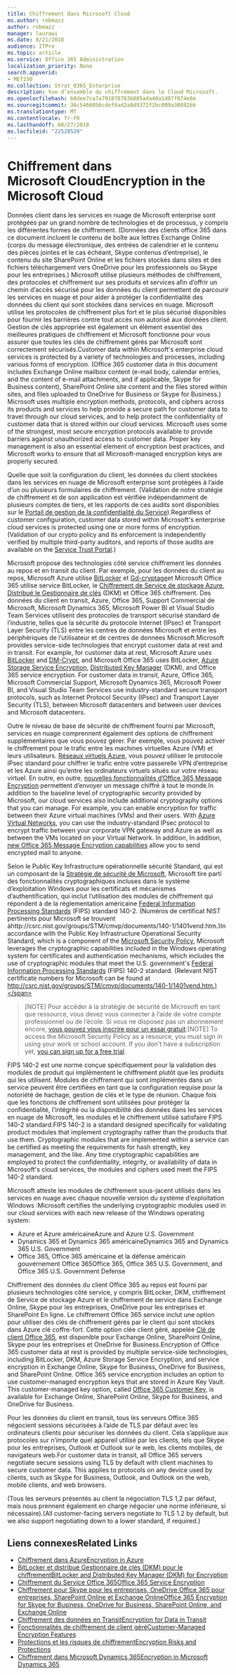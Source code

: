 ```yaml
---
title: Chiffrement dans Microsoft Cloud
ms.author: robmazz
author: robmazz
manager: laurawi
ms.date: 8/21/2018
audience: ITPro
ms.topic: article
ms.service: Office 365 Administration
localization_priority: None
search.appverid:
- MET150
ms.collection: Strat_O365_Enterprise
description: Vue d’ensemble du chiffrement dans le Cloud Microsoft.
ms.openlocfilehash: b8dee7ca7a791878763b885ada40a1d87f074e8e
ms.sourcegitcommit: 36c5466056cdef6ad2a8d9372f2bc009a30892bb
ms.translationtype: MT
ms.contentlocale: fr-FR
ms.lasthandoff: 08/27/2018
ms.locfileid: "22528520"
---
```

# <a name="encryption-in-the-microsoft-cloud"></a><span data-ttu-id="051c4-103">Chiffrement dans Microsoft Cloud</span><span class="sxs-lookup"><span data-stu-id="051c4-103">Encryption in the Microsoft Cloud</span></span>

<span data-ttu-id="051c4-p101">Données client dans les services en nuage de Microsoft enterprise sont protégées par un grand nombre de technologies et de processus, y compris les différentes formes de chiffrement. (Données des clients office 365 dans ce document incluent le contenu de boîte aux lettres Exchange Online (corps du message électronique, des entrées de calendrier et le contenu des pièces jointes et le cas échéant, Skype contenus d’entreprise), le contenu du site SharePoint Online et les fichiers stockés dans sites et des fichiers téléchargement vers OneDrive pour les professionnels ou Skype pour les entreprises.) Microsoft utilise plusieurs méthodes de chiffrement, des protocoles et chiffrement sur ses produits et services afin d’offrir un chemin d’accès sécurisé pour les données du client permettent de parcourir les services en nuage et pour aider à protéger la confidentialité des données du client qui sont stockées dans services en nuage. Microsoft utilise les protocoles de chiffrement plus fort et le plus sécurisé disponibles pour fournir les barrières contre tout accès non autorisé aux données client. Gestion de clés appropriée est également un élément essentiel des meilleures pratiques de chiffrement et Microsoft fonctionne pour vous assurer que toutes les clés de chiffrement gérés par Microsoft sont correctement sécurisés.</span><span class="sxs-lookup"><span data-stu-id="051c4-p101">Customer data within Microsoft's enterprise cloud services is protected by a variety of technologies and processes, including various forms of encryption. (Office 365 customer data in this document includes Exchange Online mailbox content (e-mail body, calendar entries, and the content of e-mail attachments, and if applicable, Skype for Business content), SharePoint Online site content and the files stored within sites, and files uploaded to OneDrive for Business or Skype for Business.) Microsoft uses multiple encryption methods, protocols, and ciphers across its products and services to help provide a secure path for customer data to travel through our cloud services, and to help protect the confidentiality of customer data that is stored within our cloud services. Microsoft uses some of the strongest, most secure encryption protocols available to provide barriers against unauthorized access to customer data. Proper key management is also an essential element of encryption best practices, and Microsoft works to ensure that all Microsoft-managed encryption keys are properly secured.</span></span>

<span data-ttu-id="051c4-p102">Quelle que soit la configuration du client, les données du client stockées dans les services en nuage de Microsoft enterprise sont protégées à l’aide d’un ou plusieurs formulaires de chiffrement. (Validation de notre stratégie de chiffrement et de son application est vérifiée indépendamment de plusieurs comptes de tiers, et les rapports de ces audits sont disponibles sur le [Portail de gestion de la confidentialité du Service](https://aka.ms/stp)).</span><span class="sxs-lookup"><span data-stu-id="051c4-p102">Regardless of customer configuration, customer data stored within Microsoft's enterprise cloud services is protected using one or more forms of encryption. (Validation of our crypto policy and its enforcement is independently verified by multiple third-party auditors, and reports of those audits are available on the [Service Trust Portal](https://aka.ms/stp).)</span></span>

<span data-ttu-id="051c4-p103">Microsoft propose des technologies côté service chiffrement les données au repos et en transit du client. Par exemple, pour les données du client au repos, Microsoft Azure utilise [BitLocker](https://docs.microsoft.com/windows/device-security/bitlocker/bitlocker-overview) et [Gd-cryptage](https://en.wikipedia.org/wiki/Dm-crypt)et Microsoft Office 365 utilise service BitLocker, le [Chiffrement de Service de stockage Azure](https://azure.microsoft.com/documentation/articles/storage-service-encryption/), [Distribué le Gestionnaire de clés](https://support.office.com/article/989ba10c-f73f-4efb-ad1b-af3322e5f376) (DKM) et Office 365 chiffrement. Des données du client en transit, Azure, Office 365, Support Commercial de Microsoft, Microsoft Dynamics 365, Microsoft Power BI et Visual Studio Team Services utilisent des protocoles de transport sécurisé standard de l’industrie, telles que la sécurité du protocole Internet (IPsec) et Transport Layer Security (TLS) entre les centres de données Microsoft et entre les périphériques de l’utilisateur et de centres de données Microsoft.</span><span class="sxs-lookup"><span data-stu-id="051c4-p103">Microsoft provides service-side technologies that encrypt customer data at rest and in transit. For example, for customer data at rest, Microsoft Azure uses [BitLocker](https://docs.microsoft.com/windows/device-security/bitlocker/bitlocker-overview) and [DM-Crypt](https://en.wikipedia.org/wiki/Dm-crypt), and Microsoft Office 365 uses BitLocker, [Azure Storage Service Encryption](https://azure.microsoft.com/documentation/articles/storage-service-encryption/), [Distributed Key Manager](https://support.office.com/article/989ba10c-f73f-4efb-ad1b-af3322e5f376) (DKM), and Office 365 service encryption. For customer data in transit, Azure, Office 365, Microsoft Commercial Support, Microsoft Dynamics 365, Microsoft Power BI, and Visual Studio Team Services use industry-standard secure transport protocols, such as Internet Protocol Security (IPsec) and Transport Layer Security (TLS), between Microsoft datacenters and between user devices and Microsoft datacenters.</span></span>

<span data-ttu-id="051c4-p104">Outre le niveau de base de sécurité de chiffrement fourni par Microsoft, services en nuage comprennent également des options de chiffrement supplémentaires que vous pouvez gérer. Par exemple, vous pouvez activer le chiffrement pour le trafic entre les machines virtuelles Azure (VM) et leurs utilisateurs. [Réseaux virtuels Azure](https://azure.microsoft.com/services/virtual-network/), vous pouvez utiliser le protocole IPsec standard pour chiffrer le trafic entre votre passerelle VPN d’entreprise et les Azure ainsi qu’entre les ordinateurs virtuels situés sur votre réseau virtuel. En outre, en outre, [nouvelles fonctionnalités d’Office 365 Message Encryption](set-up-new-message-encryption-capabilities.md) permettent d’envoyer un message chiffré à tout le monde.</span><span class="sxs-lookup"><span data-stu-id="051c4-p104">In addition to the baseline level of cryptographic security provided by Microsoft, our cloud services also include additional cryptography options that you can manage. For example, you can enable encryption for traffic between their Azure virtual machines (VMs) and their users. With [Azure Virtual Networks](https://azure.microsoft.com/services/virtual-network/), you can use the industry-standard IPsec protocol to encrypt traffic between your corporate VPN gateway and Azure as well as between the VMs located on your Virtual Network. In addition, In addition, [new Office 365 Message Encryption capabilities](set-up-new-message-encryption-capabilities.md) allow you to send encrypted mail to anyone.</span></span>

<span data-ttu-id="051c4-p105">Selon le Public Key Infrastructure opérationnelle sécurité Standard, qui est un composant de la [Stratégie de sécurité de Microsoft](https://servicetrust.microsoft.com/ViewPage/TrustDocuments?command=Download&downloadType=Document&downloadId=5868ecc8-50b7-4f91-b43f-640e2b99e86e&docTab=6d000410-c9e9-11e7-9a91-892aae8839ad_FAQ%20and%20White%20Papers), Microsoft tire parti des fonctionnalités cryptographiques incluses dans le système d’exploitation Windows pour les certificats et mécanismes d’authentification, qui inclut l’utilisation des modules de chiffrement qui répondent à de la réglementation américaine [Federal Information Processing Standards](http://csrc.nist.gov/publications/PubsFIPS.html) (FIPS) standard 140-2. (Numéros de certificat NIST pertinents pour Microsoft se trouvent àhttp://csrc.nist.gov/groups/STM/cmvp/documents/140-1/1401vend.htm.)</span><span class="sxs-lookup"><span data-stu-id="051c4-p105">In accordance with the Public Key Infrastructure Operational Security Standard, which is a component of the [Microsoft Security Policy](https://servicetrust.microsoft.com/ViewPage/TrustDocuments?command=Download&downloadType=Document&downloadId=5868ecc8-50b7-4f91-b43f-640e2b99e86e&docTab=6d000410-c9e9-11e7-9a91-892aae8839ad_FAQ%20and%20White%20Papers), Microsoft leverages the cryptographic capabilities included in the Windows operating system for certificates and authentication mechanisms, which includes the use of cryptographic modules that meet the U.S. government's [Federal Information Processing Standards](http://csrc.nist.gov/publications/PubsFIPS.html) (FIPS) 140-2 standard. (Relevant NIST certificate numbers for Microsoft can be found at http://csrc.nist.gov/groups/STM/cmvp/documents/140-1/1401vend.htm.)</span></span>

> <span data-ttu-id="051c4-p106">[NOTE] Pour accéder à la stratégie de sécurité de Microsoft en tant que ressource, vous devez vous connecter à l’aide de votre compte professionnel ou de l’école. Si vous ne disposez pas un abonnement encore, [vous pouvez vous inscrire pour un essai gratuit](https://servicetrust.microsoft.com/Home/TrialSubscriptions).</span><span class="sxs-lookup"><span data-stu-id="051c4-p106">[NOTE] To access the Microsoft Security Policy as a resource, you must sign in using your work or school account. If you don't have a subscription yet, [you can sign up for a free trial](https://servicetrust.microsoft.com/Home/TrialSubscriptions).</span></span>

<span data-ttu-id="051c4-p107">FIPS 140-2 est une norme conçue spécifiquement pour la validation des modules de produit qui implémentent le chiffrement plutôt que les produits qui les utilisent. Modules de chiffrement qui sont implémentés dans un service peuvent être certifiées en tant que la configuration requise pour la notoriété de hachage, gestion de clés et le type de réunion. Chaque fois que les fonctions de chiffrement sont utilisées pour protéger la confidentialité, l’intégrité ou la disponibilité des données dans les services en nuage de Microsoft, les modules et le chiffrement utilisé satisfaire FIPS 140-2 standard.</span><span class="sxs-lookup"><span data-stu-id="051c4-p107">FIPS 140-2 is a standard designed specifically for validating product modules that implement cryptography rather than the products that use them. Cryptographic modules that are implemented within a service can be certified as meeting the requirements for hash strength, key management, and the like. Any time cryptographic capabilities are employed to protect the confidentiality, integrity, or availability of data in Microsoft's cloud services, the modules and ciphers used meet the FIPS 140-2 standard.</span></span>

<span data-ttu-id="051c4-124">Microsoft atteste les modules de chiffrement sous-jacent utilisés dans les services en nuage avec chaque nouvelle version du système d’exploitation Windows :</span><span class="sxs-lookup"><span data-stu-id="051c4-124">Microsoft certifies the underlying cryptographic modules used in our cloud services with each new release of the Windows operating system:</span></span>
- <span data-ttu-id="051c4-125">Azure et Azure américaine</span><span class="sxs-lookup"><span data-stu-id="051c4-125">Azure and Azure U.S. Government</span></span>
- <span data-ttu-id="051c4-126">Dynamics 365 et Dynamics 365 américaine</span><span class="sxs-lookup"><span data-stu-id="051c4-126">Dynamics 365 and Dynamics 365 U.S. Government</span></span>
- <span data-ttu-id="051c4-127">Office 365, Office 365 américaine et la défense américain gouvernement Office 365</span><span class="sxs-lookup"><span data-stu-id="051c4-127">Office 365, Office 365 U.S. Government, and Office 365 U.S. Government Defense</span></span>

<span data-ttu-id="051c4-p108">Chiffrement des données du client Office 365 au repos est fourni par plusieurs technologies côté service, y compris BitLocker, DKM, chiffrement de Service de stockage Azure et le chiffrement de service dans Exchange Online, Skype pour les entreprises, OneDrive pour les entreprises et SharePoint En ligne. Le chiffrement Office 365 service inclut une option pour utiliser des clés de chiffrement gérés par le client qui sont stockés dans Azure clé coffre-fort. Cette option clée client géré, appelée [Clé de client Office 365](https://support.office.com/article/f2cd475a-e592-46cf-80a3-1bfb0fa17697), est disponible pour Exchange Online, SharePoint Online, Skype pour les entreprises et OneDrive for Business.</span><span class="sxs-lookup"><span data-stu-id="051c4-p108">Encryption of Office 365 customer data at rest is provided by multiple service-side technologies, including BitLocker, DKM, Azure Storage Service Encryption, and service encryption in Exchange Online, Skype for Business, OneDrive for Business, and SharePoint Online. Office 365 service encryption includes an option to use customer-managed encryption keys that are stored in Azure Key Vault. This customer-managed key option, called [Office 365 Customer Key](https://support.office.com/article/f2cd475a-e592-46cf-80a3-1bfb0fa17697), is available for Exchange Online, SharePoint Online, Skype for Business, and OneDrive for Business.</span></span>

<span data-ttu-id="051c4-p109">Pour les données du client en transit, tous les serveurs Office 365 négocient sessions sécurisées à l’aide de TLS par défaut avec les ordinateurs clients pour sécuriser les données du client.  Cela s’applique aux protocoles sur n’importe quel appareil utilisé par les clients, tels que Skype pour les entreprises, Outlook et Outlook sur le web, les clients mobiles, de navigateurs web.</span><span class="sxs-lookup"><span data-stu-id="051c4-p109">For customer data in transit, all Office 365 servers negotiate secure sessions using TLS by default with client machines to secure customer data.  This applies to protocols on any device used by clients, such as Skype for Business, Outlook, and Outlook on the web, mobile clients, and web browsers.</span></span>

<span data-ttu-id="051c4-133">(Tous les serveurs présentés au client la négociation TLS 1,2 par défaut, mais nous prennent également en charge négocier une norme inférieure, si nécessaire).</span><span class="sxs-lookup"><span data-stu-id="051c4-133">(All customer-facing servers negotiate to TLS 1.2 by default, but we also support negotiating down to a lower standard, if required.)</span></span>

## <a name="related-links"></a><span data-ttu-id="051c4-134">Liens connexes</span><span class="sxs-lookup"><span data-stu-id="051c4-134">Related Links</span></span>

- [<span data-ttu-id="051c4-135">Chiffrement dans Azure</span><span class="sxs-lookup"><span data-stu-id="051c4-135">Encryption in Azure</span></span>](office-365-azure-encryption.md)
- [<span data-ttu-id="051c4-136">BitLocker et distribué Gestionnaire de clés (DKM) pour le chiffrement</span><span class="sxs-lookup"><span data-stu-id="051c4-136">BitLocker and Distributed Key Manager (DKM) for Encryption</span></span>](office-365-bitlocker-and-distributed-key-manager-for-encryption.md)
- [<span data-ttu-id="051c4-137">Chiffrement du Service Office 365</span><span class="sxs-lookup"><span data-stu-id="051c4-137">Office 365 Service Encryption</span></span>](office-365-service-encryption.md)
- [<span data-ttu-id="051c4-138">Chiffrement pour Skype pour les entreprises, OneDrive Office 365 pour entreprises, SharePoint Online et Exchange Online</span><span class="sxs-lookup"><span data-stu-id="051c4-138">Office 365 Encryption for Skype for Business, OneDrive for Business, SharePoint Online, and Exchange Online</span></span>](office-365-encryption-for-skype-onedrive-sharepoint-and-exchange.md)
- [<span data-ttu-id="051c4-139">Chiffrement des données en Transit</span><span class="sxs-lookup"><span data-stu-id="051c4-139">Encryption for Data in Transit</span></span>](office-365-encryption-for-data-in-transit.md)
- [<span data-ttu-id="051c4-140">Fonctionnalités de chiffrement de client géré</span><span class="sxs-lookup"><span data-stu-id="051c4-140">Customer-Managed Encryption Features</span></span>](office-365-customer-managed-encryption-features.md)
- [<span data-ttu-id="051c4-141">Protections et les risques de chiffrement</span><span class="sxs-lookup"><span data-stu-id="051c4-141">Encryption Risks and Protections</span></span>](office-365-encryption-risks-and-protections.md)
- [<span data-ttu-id="051c4-142">Chiffrement dans Microsoft Dynamics 365</span><span class="sxs-lookup"><span data-stu-id="051c4-142">Encryption in Microsoft Dynamics 365</span></span>](office-365-encryption-in-microsoft-dynamics-365.md)